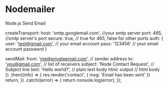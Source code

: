 # Nodemailer
Node.js Send Email

createTransport:
  host: 'smtp.googlemail.com', //your smtp server
  port: 465,  //smtp server's port
  secure: true, // true for 465, false for other ports
  auth: {
      user: 'test@gmail.com', // your email account
      pass: '123456' // your email account password
    }

sendMail:
    from: 'me@privateemail.com', // sender address
    to: 'you@gmail.com', // list of receivers
    subject: 'Node Contact Request', // Subject line
    text: 'Hello world?', // plain text body
    html: output // html body
  })
    .then((info) => {
      res.render('contact', { msg: 'Email has been sent' })
      return;
    })
    .catch((error) => {
      return console.log(error);
    });
